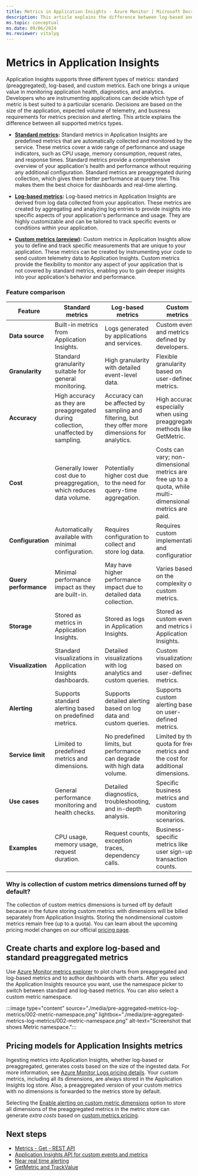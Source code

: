 ```yaml
---
title: Metrics in Application Insights - Azure Monitor | Microsoft Docs
description: This article explains the difference between log-based and standard/preaggregated metrics in Application Insights.
ms.topic: conceptual
ms.date: 09/06/2024
ms.reviewer: vitalyg
---
```


# Metrics in Application Insights

Application Insights supports three different types of metrics: standard (preaggregated), log-based, and custom metrics. Each one brings a unique value in monitoring application health, diagnostics, and analytics. Developers who are instrumenting applications can decide which type of metric is best suited to a particular scenario. Decisions are based on the size of the application, expected volume of telemetry, and business requirements for metrics precision and alerting. This article explains the difference between all supported metrics types.

* **[Standard metrics](standard-metrics.md):** Standard metrics in Application Insights are predefined metrics that are automatically collected and monitored by the service. These metrics cover a wide range of performance and usage indicators, such as CPU usage, memory consumption, request rates, and response times. Standard metrics provide a comprehensive overview of your application's health and performance without requiring any additional configuration. Standard metrics are preaggregated during collection, which gives them better performance at query time. This makes them the best choice for dashboards and real-time alerting.

* **[Log-based metrics](../essentials/app-insights-metrics.md):** Log-based metrics in Application Insights are derived from log data collected from your application. These metrics are created by aggregating and analyzing log entries to provide insights into specific aspects of your application's performance and usage. They are highly customizable and can be tailored to track specific events or conditions within your application.

* **[Custom metrics (preview)](../essentials/metrics-custom-overview.md):** Custom metrics in Application Insights allow you to define and track specific measurements that are unique to your application. These metrics can be created by instrumenting your code to send custom telemetry data to Application Insights. Custom metrics provide the flexibility to monitor any aspect of your application that is not covered by standard metrics, enabling you to gain deeper insights into your application's behavior and performance.

### Feature comparison

| Feature               | Standard metrics                                                                   | Log-based metrics                                                                                 | Custom metrics                                                                                            |
|-----------------------|------------------------------------------------------------------------------------|---------------------------------------------------------------------------------------------------|-----------------------------------------------------------------------------------------------------------|
| **Data source**       | Built-in metrics from Application Insights.                                        | Logs generated by applications and services.                                                      | Custom events and metrics defined by developers.                                                          |
| **Granularity**       | Standard granularity suitable for general monitoring.                              | High granularity with detailed event-level data.                                                  | Flexible granularity based on user-defined metrics.                                                       |
| **Accuracy**          | High accuracy as they are preaggregated during collection, unaffected by sampling. | Accuracy can be affected by sampling and filtering, but they offer more dimensions for analytics. | High accuracy, especially when using preaggregated methods like GetMetric.                                |
| **Cost**              | Generally lower cost due to preaggregation, which reduces data volume.             | Potentially higher cost due to the need for query-time aggregation.                               | Costs can vary; non-dimensional metrics are free up to a quota, while multi-dimensional metrics are paid. |
| **Configuration**     | Automatically available with minimal configuration.                                | Requires configuration to collect and store log data.                                             | Requires custom implementation and configuration.                                                         |
| **Query performance** | Minimal performance impact as they are built-in.                                   | May have higher performance impact due to detailed data collection.                               | Varies based on the complexity of custom metrics.                                                         |
| **Storage**           | Stored as metrics in Application Insights.                                         | Stored as logs in Application Insights.                                                           | Stored as custom events and metrics in Application Insights.                                              |
| **Visualization**     | Standard visualizations in Application Insights dashboards.                        | Detailed visualizations with log analytics and custom queries.                                    | Custom visualizations based on user-defined metrics.                                                      |
| **Alerting**          | Supports standard alerting based on predefined metrics.                            | Supports detailed alerting based on log data and custom queries.                                  | Supports custom alerting based on user-defined metrics.                                                   |
| **Service limit**     | Limited to predefined metrics and dimensions.                                      | No predefined limits, but performance can degrade with high data volume.                          | Limited by the quota for free metrics and the cost for additional dimensions.                             |
| **Use cases**         | General performance monitoring and health checks.                                  | Detailed diagnostics, troubleshooting, and in-depth analysis.                                     | Specific business metrics and custom monitoring scenarios.                                                |
| **Examples**          | CPU usage, memory usage, request duration.                                         | Request counts, exception traces, dependency calls.                                               | Business-specific metrics like user sign-ups, transaction counts.                                         |

### Why is collection of custom metrics dimensions turned off by default?

The collection of custom metrics dimensions is turned off by default because in the future storing custom metrics with dimensions will be billed separately from Application Insights. Storing the nondimensional custom metrics remain free (up to a quota). You can learn about the upcoming pricing model changes on our official [pricing page](https://azure.microsoft.com/pricing/details/monitor/).

## Create charts and explore log-based and standard preaggregated metrics

Use [Azure Monitor metrics explorer](../essentials/metrics-getting-started.md) to plot charts from preaggregated and log-based metrics and to author dashboards with charts. After you select the Application Insights resource you want, use the namespace picker to switch between standard and log-based metrics. You can also select a custom metric namespace.

:::image type="content" source="./media/pre-aggregated-metrics-log-metrics/002-metric-namespace.png" lightbox="./media/pre-aggregated-metrics-log-metrics/002-metric-namespace.png" alt-text="Screenshot that shows Metric namespace.":::

## Pricing models for Application Insights metrics

Ingesting metrics into Application Insights, whether log-based or preaggregated, generates costs based on the size of the ingested data. For more information, see [Azure Monitor Logs pricing details](../logs/cost-logs.md#application-insights-billing). Your custom metrics, including all its dimensions, are always stored in the Application Insights log store. Also, a preaggregated version of your custom metrics with no dimensions is forwarded to the metrics store by default.

Selecting the [Enable alerting on custom metric dimensions](./../essentials/metrics-custom-overview.md#custom-metrics-dimensions-and-preaggregation) option to store all dimensions of the preaggregated metrics in the metric store can generate *extra costs* based on [custom metrics pricing](https://azure.microsoft.com/pricing/details/monitor/).

## Next steps

* [Metrics - Get - REST API](/rest/api/application-insights/metrics/get)
* [Application Insights API for custom events and metrics](api-custom-events-metrics.md)
* [Near real time alerting](../alerts/alerts-metric-near-real-time.md)
* [GetMetric and TrackValue](./api-custom-events-metrics.md#getmetric)
